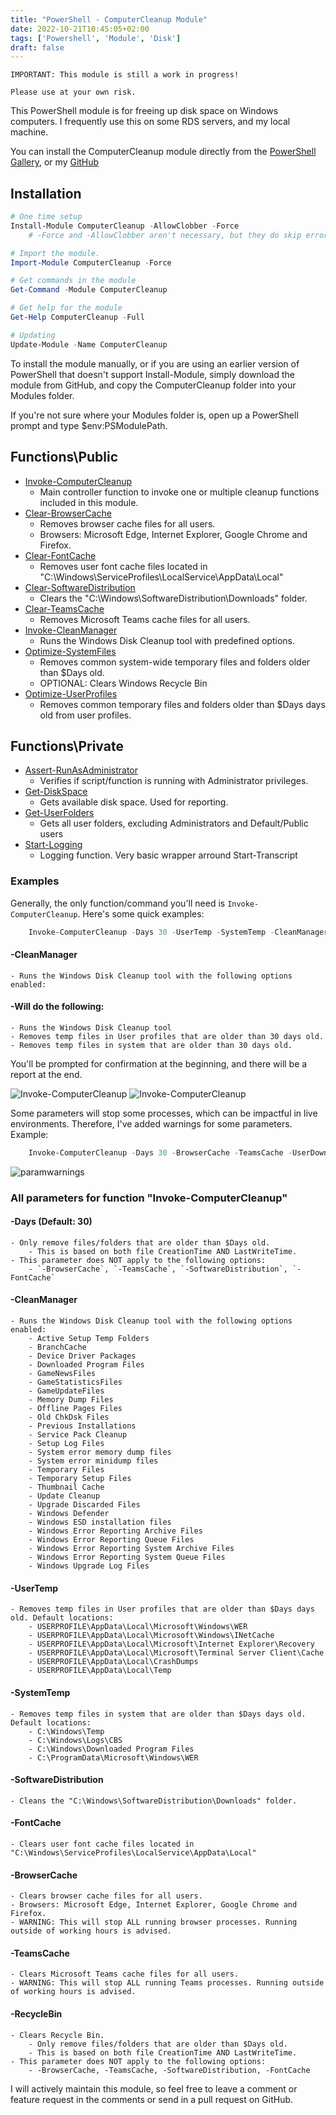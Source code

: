 ```yaml
---
title: "PowerShell - ComputerCleanup Module"
date: 2022-10-21T10:45:05+02:00
tags: ['Powershell', 'Module', 'Disk']
draft: false
---
```

`IMPORTANT: This module is still a work in progress!`

`Please use at your own risk.`

This PowerShell module is for freeing up disk space on Windows computers.
I frequently use this on some RDS servers, and my local machine.

You can install the ComputerCleanup module directly from the [PowerShell Gallery](https://www.powershellgallery.com/packages/ComputerCleanup/), or my [GitHub](https://github.com/tomskovich/ComputerCleanup)

## Installation

```powershell
# One time setup
Install-Module ComputerCleanup -AllowClobber -Force 
	# -Force and -AllowClobber aren't necessary, but they do skip errors in case some appear.

# Import the module.
Import-Module ComputerCleanup -Force

# Get commands in the module
Get-Command -Module ComputerCleanup

# Get help for the module
Get-Help ComputerCleanup -Full

# Updating
Update-Module -Name ComputerCleanup
```

To install the module manually, or if you are using an earlier version of PowerShell that doesn't support Install-Module, simply download the module from GitHub, and copy the ComputerCleanup folder into your Modules folder. 

If you're not sure where your Modules folder is, open up a PowerShell prompt and type $env:PSModulePath.

## Functions\Public

- [Invoke-ComputerCleanup](https://github.com/tomskovich/ComputerCleanup/blob/main/Public/Invoke-ComputerCleanup.ps1) 
    - Main controller function to invoke one or multiple cleanup functions included in this module.
- [Clear-BrowserCache](https://github.com/tomskovich/ComputerCleanup/blob/main/Public/Clear-BrowserCache.ps1)
	- Removes browser cache files for all users.
    - Browsers: Microsoft Edge, Internet Explorer, Google Chrome and Firefox.
- [Clear-FontCache](https://github.com/tomskovich/ComputerCleanup/blob/main/Public/Clear-FontCache.ps1)
	- Removes user font cache files located in "C:\Windows\ServiceProfiles\LocalService\AppData\Local\"
- [Clear-SoftwareDistribution](https://github.com/tomskovich/ComputerCleanup/blob/main/Public/Clear-SoftwareDistribution.ps1)
    - Clears the "C:\Windows\SoftwareDistribution\Downloads" folder.
- [Clear-TeamsCache](https://github.com/tomskovich/ComputerCleanup/blob/main/Public/Clear-TeamsCache.ps1) 
    - Removes Microsoft Teams cache files for all users.
- [Invoke-CleanManager](https://github.com/tomskovich/ComputerCleanup/blob/main/Public/Invoke-CleanManager.ps1) 
    - Runs the Windows Disk Cleanup tool with predefined options.
- [Optimize-SystemFiles](https://github.com/tomskovich/ComputerCleanup/blob/main/Public/Optimize-SystemFiles.ps1) 
    - Removes common system-wide temporary files and folders older than $Days old.
    - OPTIONAL: Clears Windows Recycle Bin
- [Optimize-UserProfiles](https://github.com/tomskovich/ComputerCleanup/blob/main/Public/Optimize-UserProfiles.ps1) 
    - Removes common temporary files and folders older than $Days days old from user profiles.

## Functions\Private

- [Assert-RunAsAdministrator](https://github.com/tomskovich/ComputerCleanup/blob/main/Private/Assert-RunAsAdministrator.ps1) 
    - Verifies if script/function is running with Administrator privileges.
- [Get-DiskSpace](https://github.com/tomskovich/ComputerCleanup/blob/main/Private/Get-DiskSpace.ps1)
    - Gets available disk space. Used for reporting.
- [Get-UserFolders](https://github.com/tomskovich/ComputerCleanup/blob/main/Private/Get-Userfolders.ps1)
    - Gets all user folders, excluding Administrators and Default/Public users
- [Start-Logging](https://github.com/tomskovich/ComputerCleanup/blob/main/Private/Start-Logging.ps1)
    - Logging function. Very basic wrapper arround Start-Transcript

### Examples

Generally, the only function/command you'll need is `Invoke-ComputerCleanup`. Here's some quick examples:

``` powershell
    Invoke-ComputerCleanup -Days 30 -UserTemp -SystemTemp -CleanManager -SoftwareDistribution -RecycleBin 
```

#### -CleanManager
	- Runs the Windows Disk Cleanup tool with the following options enabled:

#### -Will do the following:
	- Runs the Windows Disk Cleanup tool
	- Removes temp files in User profiles that are older than 30 days old.
	- Removes temp files in system that are older than 30 days old.


You'll be prompted for confirmation at the beginning, and there will be a report at the end.

![Invoke-ComputerCleanup](/computercleanup_example1_start.png#center)
![Invoke-ComputerCleanup](/computercleanup_example1_finish.png#center)

Some parameters will stop some processes, which can be impactful in live environments.
Therefore, I've added warnings for some parameters. Example:

``` powershell
    Invoke-ComputerCleanup -Days 30 -BrowserCache -TeamsCache -UserDownloads
```
![paramwarnings](/paramwarnings.png#center)

### All parameters for function "Invoke-ComputerCleanup"

#### -Days (Default: 30)
	- Only remove files/folders that are older than $Days old. 
		- This is based on both file CreationTime AND LastWriteTime.
	- This parameter does NOT apply to the following options:
		- `-BrowserCache`, `-TeamsCache`, `-SoftwareDistribution`, `-FontCache`

#### -CleanManager
	- Runs the Windows Disk Cleanup tool with the following options enabled:
		- Active Setup Temp Folders
		- BranchCache
		- Device Driver Packages
		- Downloaded Program Files
		- GameNewsFiles
		- GameStatisticsFiles
		- GameUpdateFiles
		- Memory Dump Files
		- Offline Pages Files
		- Old ChkDsk Files
		- Previous Installations
		- Service Pack Cleanup
		- Setup Log Files
		- System error memory dump files
		- System error minidump files
		- Temporary Files
		- Temporary Setup Files
		- Thumbnail Cache
		- Update Cleanup
		- Upgrade Discarded Files
		- Windows Defender
		- Windows ESD installation files
		- Windows Error Reporting Archive Files
		- Windows Error Reporting Queue Files
		- Windows Error Reporting System Archive Files
		- Windows Error Reporting System Queue Files
		- Windows Upgrade Log Files

#### -UserTemp
	- Removes temp files in User profiles that are older than $Days days old. Default locations:
		- USERPROFILE\AppData\Local\Microsoft\Windows\WER
		- USERPROFILE\AppData\Local\Microsoft\Windows\INetCache
		- USERPROFILE\AppData\Local\Microsoft\Internet Explorer\Recovery
		- USERPROFILE\AppData\Local\Microsoft\Terminal Server Client\Cache
		- USERPROFILE\AppData\Local\CrashDumps
		- USERPROFILE\AppData\Local\Temp

#### -SystemTemp
	- Removes temp files in system that are older than $Days days old. Default locations:
		- C:\Windows\Temp
		- C:\Windows\Logs\CBS
		- C:\Windows\Downloaded Program Files
		- C:\ProgramData\Microsoft\Windows\WER

#### -SoftwareDistribution
	- Cleans the "C:\Windows\SoftwareDistribution\Downloads" folder.

#### -FontCache
	- Clears user font cache files located in "C:\Windows\ServiceProfiles\LocalService\AppData\Local"

#### -BrowserCache 
	- Clears browser cache files for all users.
	- Browsers: Microsoft Edge, Internet Explorer, Google Chrome and Firefox.
	- WARNING: This will stop ALL running browser processes. Running outside of working hours is advised.

#### -TeamsCache
	- Clears Microsoft Teams cache files for all users.
    - WARNING: This will stop ALL running Teams processes. Running outside of working hours is advised.

#### -RecycleBin
	- Clears Recycle Bin.
		- Only remove files/folders that are older than $Days old. 
		- This is based on both file CreationTime AND LastWriteTime.
	- This parameter does NOT apply to the following options:
		- -BrowserCache, -TeamsCache, -SoftwareDistribution, -FontCache

I will actively maintain this module, so feel free to leave a comment or feature request in the comments or send in a pull request on GitHub.